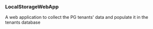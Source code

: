 ### LocalStorageWebApp

A web application to collect the PG tenants' data and populate it in the tenants database
